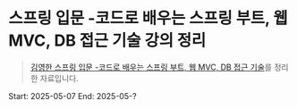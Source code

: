 # 스프링 입문 -코드로 배우는 스프링 부트, 웹 MVC, DB 접근 기술 강의 정리
> [김영한 스프링 입문 -코드로 배우는 스프링 부트, 웹 MVC, DB 접근 기술](https://www.inflearn.com/courses/lecture?courseId=325630&type=LECTURE&unitId=49603&subtitleLanguage=ko)를 정리한 자료입니다. 

Start:  2025-05-07
End:    2025-05-?